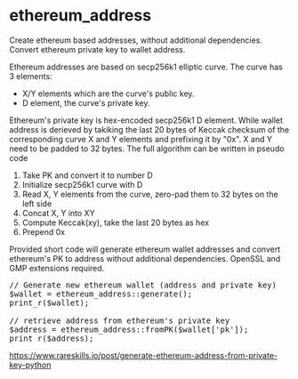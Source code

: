 # ethereum_address
Create ethereum based addresses, without additional dependencies. Convert ethereum private key to wallet address.

Ethereum addresses are based on secp256k1 elliptic curve. The curve has 3 elements:
  - X/Y elements which are the curve's public key.
  - D element, the curve's private key.

Ethereum's private key is hex-encoded secp256k1 D element. While wallet address is derieved by takiking the last 20 bytes of Keccak checksum of the corresponding curve X and Y elements and prefixing it by "0x". X and Y need to be padded to 32 bytes. The full algorithm can be written in pseudo code

1. Take PK and convert it to number D
2. Initialize secp256k1 curve with D
3. Read X, Y elements from the curve, zero-pad them to 32 bytes on the left side
4. Concat X, Y into XY
5. Compute Keccak(xy), take the last 20 bytes as hex
6. Prepend 0x

Provided short code will generate ethereum wallet addresses and convert ethereum's PK to address without additional dependencies. OpenSSL and GMP extensions required.

<pre>// Generate new ethereum wallet (address and private key)
$wallet = ethereum_address::generate();
print_r($wallet);

// retrieve address from ethereum's private key
$address = ethereum_address::fromPK($wallet['pk']);
print_r($address);</pre>


https://www.rareskills.io/post/generate-ethereum-address-from-private-key-python
